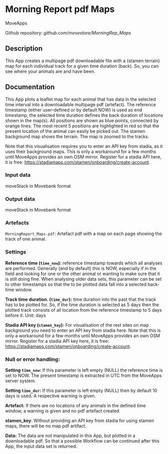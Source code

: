 # Morning Report pdf Maps
MoveApps

Github repository: *github.com/movestore/MorningRep_Maps*

## Description
This App creates a multipage pdf downloadable file with a (stamen terrain) map for each individual track for a given time duration (back). So, you can see where your animals are and have been. 

## Documentation
This App plots a leaflet map for each animal that has data in the selected time interval into a downloadable multipage pdf (artefact). The reference timestamp (either user-defined or by default NOW) is used as end timestamp, the selected time duration defines the back duration of locations shown in the map(s). All positions are shown as blue points, connected by orange lines. The most recent 5 positions are highlighted in red so that the present location of the animal can easily be picked out. The stamen background map shows the terrain. The map is zoomed to the tracks.

Note that this visualisation requires you to enter an API key from stadia, as it uses their background maps. This is only a workaround for a few months until MoveApps provides an own OSM mirror. Register for a stadia API here, it is free: https://stadiamaps.com/stamen/onboarding/create-account.

### Input data
moveStack in Movebank format

### Output data
moveStack in Movebank format

### Artefacts
`MorningReport_Maps.pdf`: Artefact pdf with a map on each page showing the track of one animal.

### Settings 
**Reference time (`time_now`):** reference timestamp towards which all analyses are performed. Generally (and by default) this is NOW, especially if in the field and looking for one or the other animal or wanting to make sure that it is still doing fine. When analysing older data sets, this parameter can be set to other timestamps so that the to be plotted data fall into a selected back-time window. 

**Track time duration. (`time_dur`):** time duration into the past that the track has to be plotted for. So, if the time duration is selected as 5 days then the plotted track consists of all location from the reference timestamp to 5 days before it. Unit: days

**Stadia API key (`stamen_key`):** For visualisation of the rest sites on map background you need to enter an API key from stadia here. Note that this is only a workaround for a few months until MoveApps provides an own OSM mirror. Register for a stadia API key here, it is free: https://stadiamaps.com/stamen/onboarding/create-account.

### Null or error handling:
**Setting `time_now`:** If this parameter is left empty (NULL) the reference time is set to NOW. The present timestamp is extracted in UTC from the MoveApps server system.

**Setting `time_dur`:** If this parameter is left empty (NULL) then by default 10 days is used. A respective warning is given.

**Artefact:** If there are no locations of any animals in the defined time window, a warning is given and no pdf artefact created.

**stamen_key**: Without providing an API key from stadia for using stamen maps, there will be no map pdf artifact.

**Data:** The data are not manipulated in this App, but plotted in a downloadable pdf. So that a possible Workflow can be continued after this App, the input data set is returned.
